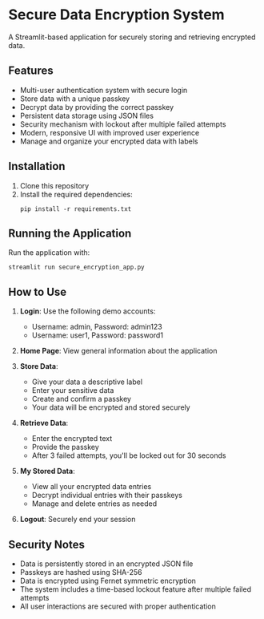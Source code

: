 # Secure Data Encryption System

A Streamlit-based application for securely storing and retrieving encrypted data.

## Features

- Multi-user authentication system with secure login
- Store data with a unique passkey
- Decrypt data by providing the correct passkey
- Persistent data storage using JSON files
- Security mechanism with lockout after multiple failed attempts
- Modern, responsive UI with improved user experience
- Manage and organize your encrypted data with labels

## Installation

1. Clone this repository
2. Install the required dependencies:
   ```
   pip install -r requirements.txt
   ```

## Running the Application

Run the application with:
```
streamlit run secure_encryption_app.py
```

## How to Use

1. **Login**: Use the following demo accounts:
   - Username: admin, Password: admin123
   - Username: user1, Password: password1

2. **Home Page**: View general information about the application

3. **Store Data**: 
   - Give your data a descriptive label
   - Enter your sensitive data
   - Create and confirm a passkey
   - Your data will be encrypted and stored securely

4. **Retrieve Data**:
   - Enter the encrypted text
   - Provide the passkey
   - After 3 failed attempts, you'll be locked out for 30 seconds

5. **My Stored Data**:
   - View all your encrypted data entries
   - Decrypt individual entries with their passkeys
   - Manage and delete entries as needed

6. **Logout**: Securely end your session

## Security Notes

- Data is persistently stored in an encrypted JSON file
- Passkeys are hashed using SHA-256
- Data is encrypted using Fernet symmetric encryption
- The system includes a time-based lockout feature after multiple failed attempts
- All user interactions are secured with proper authentication 